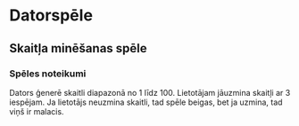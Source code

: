 # Datorspēle
## Skaitļa minēšanas spēle
### Spēles noteikumi
Dators ģenerē skaitli diapazonā no 1 līdz 100.
Lietotājam jāuzmina skaitļi ar 3 iespējam. Ja lietotājs neuzmina skaitli, tad spēle beigas, bet ja uzmina, tad viņš ir malacis.